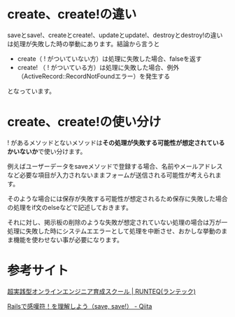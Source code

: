 # create、create!の違い


saveとsave!、createとcreate!、updateとupdate!、destroyとdestroy!の違いは処理が失敗した時の挙動にあります。結論から言うと

- create（ ! がついていない方）は処理に失敗した場合、falseを返す
- create! （ ! がついている方）は処理に失敗した場合、例外（ActiveRecord::RecordNotFoundエラー）を発生する

となっています。




# create、create!の使い分け


! があるメソッドとないメソッドは**その処理が失敗する可能性が想定されているかいないか**で使い分けます。

例えばユーザーデータをsaveメソッドで登録する場合、名前やメールアドレスなど必要な項目が入力されないままフォームが送信される可能性が考えられます。

そのような場合には保存が失敗する可能性が想定されるため保存に失敗した場合の処理をif文のelseなどで記述しておきます。

それに対し、掲示板の削除のような失敗が想定されていない処理の場合は万が一処理に失敗した時にシステムエエラーとして処理を中断させ、おかしな挙動のまま機能を使わせない事が必要になります。




# 参考サイト


[超実践型オンラインエンジニア育成スクール | RUNTEQ(ランテック)](https://school.runteq.jp/v3/curriculums/rails_basic/chapters/13/hint)

[Railsで感嘆符！を理解しよう（save, save!） - Qiita](https://qiita.com/ozin/items/5968971c9d2b3ab0a84d)
